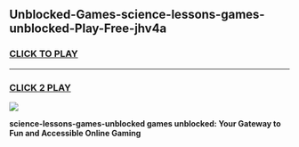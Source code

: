 
## Unblocked-Games-science-lessons-games-unblocked-Play-Free-jhv4a
<h3>
<a href="https://premium76.site?title=science-lessons-games-unblocked&ref=21A">CLICK TO PLAY</a></h3>
<hr>

<h3>
<a href="https://premium76.site?title=science-lessons-games-unblocked&ref=21A">CLICK 2 PLAY</a>
  
</h3>

<a href="https://premium76.site?title=science-lessons-games-unblocked&ref=21A"><img src="https://clearcache.store/games.png"></a>


**science-lessons-games-unblocked games unblocked: Your Gateway to Fun and Accessible Online Gaming**
